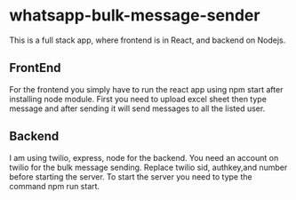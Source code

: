 # whatsapp-bulk-message-sender

This is a full stack app, where frontend is in React, and backend on Nodejs.

## FrontEnd 
For the frontend you simply have to run the react app using npm start after installing node module. First you need to upload excel sheet then type message and after sending it will send messages to all the listed user.



## Backend

I am using twilio, express, node for the backend. You need an account on twilio for the bulk message sending. Replace twilio sid, authkey,and number before starting the server.
To start the server you need to type the command npm run start.
